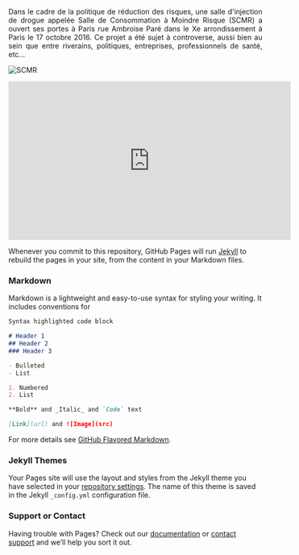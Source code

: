 
<p align= "justify">Dans le cadre de la politique de réduction des risques, une salle d'injection de drogue appelée Salle de Consommation à Moindre Risque (SCMR) a ouvert ses portes à Paris rue Ambroise Paré dans le Xe arrondissement à Paris le 17 octobre 2016.
Ce projet a été sujet à controverse, aussi bien au sein que entre riverains, politiques, entreprises, professionnels de santé, etc...</p>

![SCMR](http://www.drogues.gouv.fr/sites/drogues.gouv.fr/files/thumbnails/image/scmr_table_mf_20161110_800px.jpg)

<iframe width="560" height="315" src="https://www.youtube.com/embed/eSa6CckQ7BQ" frameborder="0" allowfullscreen></iframe>

Whenever you commit to this repository, GitHub Pages will run [Jekyll](https://jekyllrb.com/) to rebuild the pages in your site, from the content in your Markdown files.

### Markdown

Markdown is a lightweight and easy-to-use syntax for styling your writing. It includes conventions for

```markdown
Syntax highlighted code block

# Header 1
## Header 2
### Header 3

- Bulleted
- List

1. Numbered
2. List

**Bold** and _Italic_ and `Code` text

[Link](url) and ![Image](src)
```

For more details see [GitHub Flavored Markdown](https://guides.github.com/features/mastering-markdown/).

### Jekyll Themes

Your Pages site will use the layout and styles from the Jekyll theme you have selected in your [repository settings](https://github.com/controverses/scmrparis10e/settings). The name of this theme is saved in the Jekyll `_config.yml` configuration file.

### Support or Contact

Having trouble with Pages? Check out our [documentation](https://help.github.com/categories/github-pages-basics/) or [contact support](https://github.com/contact) and we’ll help you sort it out.
